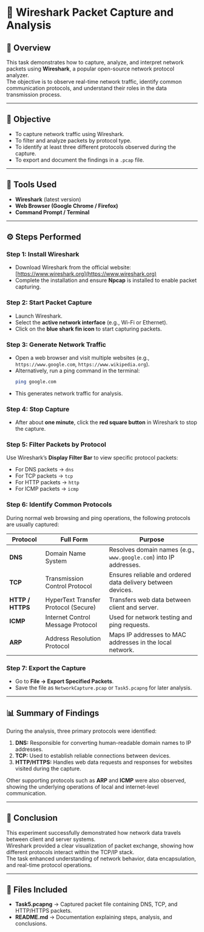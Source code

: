 # 🧾 Wireshark Packet Capture and Analysis

## 📘 Overview
This task demonstrates how to capture, analyze, and interpret network packets using **Wireshark**, a popular open-source network protocol analyzer.  
The objective is to observe real-time network traffic, identify common communication protocols, and understand their roles in the data transmission process.

---

## 🎯 Objective
- To capture network traffic using Wireshark.  
- To filter and analyze packets by protocol type.  
- To identify at least three different protocols observed during the capture.  
- To export and document the findings in a `.pcap` file.

---

## 🧰 Tools Used
- **Wireshark** (latest version)
- **Web Browser (Google Chrome / Firefox)**
- **Command Prompt / Terminal**

---

## ⚙️ Steps Performed

### Step 1: Install Wireshark
- Download Wireshark from the official website: [https://www.wireshark.org](https://www.wireshark.org)
- Complete the installation and ensure **Npcap** is installed to enable packet capturing.

### Step 2: Start Packet Capture
- Launch Wireshark.  
- Select the **active network interface** (e.g., Wi-Fi or Ethernet).  
- Click on the **blue shark fin icon** to start capturing packets.

### Step 3: Generate Network Traffic
- Open a web browser and visit multiple websites (e.g., `https://www.google.com`, `https://www.wikipedia.org`).  
- Alternatively, run a ping command in the terminal:
  ```bash
  ping google.com
  ```
- This generates network traffic for analysis.

### Step 4: Stop Capture
- After about **one minute**, click the **red square button** in Wireshark to stop the capture.

### Step 5: Filter Packets by Protocol
Use Wireshark’s **Display Filter Bar** to view specific protocol packets:
- For DNS packets → `dns`
- For TCP packets → `tcp`
- For HTTP packets → `http`
- For ICMP packets → `icmp`

### Step 6: Identify Common Protocols
During normal web browsing and ping operations, the following protocols are usually captured:

| **Protocol** | **Full Form** | **Purpose** |
|---------------|----------------|--------------|
| **DNS** | Domain Name System | Resolves domain names (e.g., `www.google.com`) into IP addresses. |
| **TCP** | Transmission Control Protocol | Ensures reliable and ordered data delivery between devices. |
| **HTTP / HTTPS** | HyperText Transfer Protocol (Secure) | Transfers web data between client and server. |
| **ICMP** | Internet Control Message Protocol | Used for network testing and ping requests. |
| **ARP** | Address Resolution Protocol | Maps IP addresses to MAC addresses in the local network. |

### Step 7: Export the Capture
- Go to **File → Export Specified Packets**.  
- Save the file as `NetworkCapture.pcap` or `Task5.pcapng` for later analysis.

---

## 📊 Summary of Findings
During the analysis, three primary protocols were identified:
1. **DNS:** Responsible for converting human-readable domain names to IP addresses.  
2. **TCP:** Used to establish reliable connections between devices.  
3. **HTTP/HTTPS:** Handles web data requests and responses for websites visited during the capture.  

Other supporting protocols such as **ARP** and **ICMP** were also observed, showing the underlying operations of local and internet-level communication.

---

## 📄 Conclusion
This experiment successfully demonstrated how network data travels between client and server systems.  
Wireshark provided a clear visualization of packet exchange, showing how different protocols interact within the TCP/IP stack.  
The task enhanced understanding of network behavior, data encapsulation, and real-time protocol operations.

---

## 💾 Files Included
- **Task5.pcapng** → Captured packet file containing DNS, TCP, and HTTP/HTTPS packets.  
- **README.md** → Documentation explaining steps, analysis, and conclusions.
